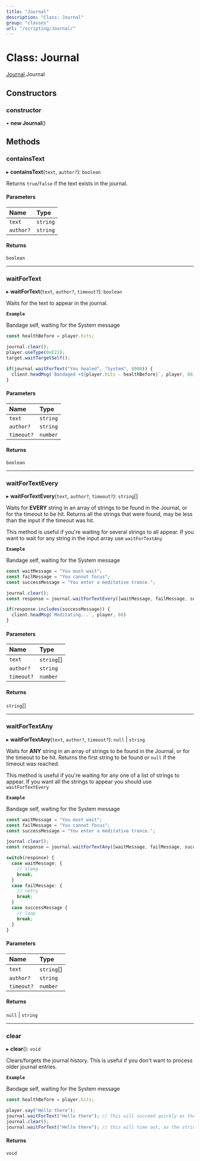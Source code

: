 ```yaml
---
title: "Journal"
description: "Class: Journal"
group: "classes"
url: "/scripting/Journal/"
---
```


# Class: Journal

[Journal](/scripting/globals).Journal

## Constructors

### constructor

• **new Journal**()

## Methods

### containsText

▸ **containsText**(`text`, `author?`): `boolean`

Returns `true`/`false` if the text exists in the journal.

#### Parameters

| Name | Type |
| :------ | :------ |
| `text` | `string` |
| `author?` | `string` |

#### Returns

`boolean`

___

### waitForText

▸ **waitForText**(`text`, `author?`, `timeout?`): `boolean`

Waits for the text to appear in the journal.

**`Example`**

Bandage self, waiting for the System message
```ts
const healthBefore = player.hits;

journal.clear();
player.useType(0xE21);
target.waitTargetSelf();

if(journal.waitForText("You healed", "System", 8000)) {
  client.headMsg(`Bandaged +${player.hits - healthBefore}`, player, 66)
}
```

#### Parameters

| Name | Type |
| :------ | :------ |
| `text` | `string` |
| `author?` | `string` |
| `timeout?` | `number` |

#### Returns

`boolean`

___

### waitForTextEvery

▸ **waitForTextEvery**(`text`, `author?`, `timeout?`): `string`[]

Waits for **EVERY** string in an array of strings to be found in the Journal, or for the timeout to be hit.
Returns all the strings that were found, may be less than the input if the timeout was hit.

This method is useful if you're waiting for several strings to all appear.
If you want to wait for any string in the input array use `waitForTextAny`

**`Example`**

Bandage self, waiting for the System message
```ts
const waitMessage = "You must wait";
const failMessage = "You cannot focus";
const successMessage = "You enter a meditative trance.";

journal.clear();
const response = journal.waitForTextEvery([waitMessage, failMessage, successMessage]);

if(response.includes(successMessage)) {
  client.headMsg(`Meditating...`, player, 66)
}
```

#### Parameters

| Name | Type |
| :------ | :------ |
| `text` | `string`[] |
| `author?` | `string` |
| `timeout?` | `number` |

#### Returns

`string`[]

___

### waitForTextAny

▸ **waitForTextAny**(`text`, `author?`, `timeout?`): ``null`` \| `string`

Waits for **ANY** string in an array of strings to be found in the Journal, or for the timeout to be hit.
Returns the first string to be found or `null` if the timeout was reached.

This method is useful if you're waiting for any one of a list of strings to appear.
If you want all the strings to appear you should use `waitForTextEvery`

**`Example`**

Bandage self, waiting for the System message
```typescript
const waitMessage = "You must wait";
const failMessage = "You cannot focus";
const successMessage = "You enter a meditative trance.";

journal.clear();
const response = journal.waitForTextAny([waitMessage, failMessage, successMessage]);

switch(response) {
  case waitMessage: {
    // sleep
    break;
  }
  case failMessage: {
    // retry
    break;
  }
  case successMessage {
    // loop
    break;
  }
}
```

#### Parameters

| Name | Type |
| :------ | :------ |
| `text` | `string`[] |
| `author?` | `string` |
| `timeout?` | `number` |

#### Returns

``null`` \| `string`

___

### clear

▸ **clear**(): `void`

Clears/forgets the journal history.
This is useful if you don't want to process older journal entries.

**`Example`**

Bandage self, waiting for the System message
```ts
const healthBefore = player.hits;

player.say("Hello there");
journal.waitForText("Hello there"); // This will succeed quickly as the text was just added
journal.clear();
journal.waitForText("Hello there"); // this will time out, as the string is now empty.
```

#### Returns

`void`

